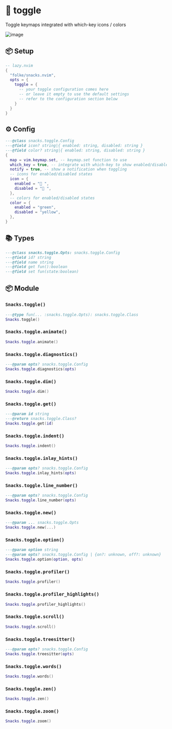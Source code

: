 # 🍿 toggle

Toggle keymaps integrated with which-key icons / colors

![image](https://github.com/user-attachments/assets/6d843acd-1ac1-44fd-b318-58b4c17de2d5)

<!-- docgen -->

## 📦 Setup

```lua
-- lazy.nvim
{
  "folke/snacks.nvim",
  opts = {
    toggle = {
      -- your toggle configuration comes here
      -- or leave it empty to use the default settings
      -- refer to the configuration section below
    }
  }
}
```

## ⚙️ Config

```lua
---@class snacks.toggle.Config
---@field icon? string|{ enabled: string, disabled: string }
---@field color? string|{ enabled: string, disabled: string }
{
  map = vim.keymap.set, -- keymap.set function to use
  which_key = true, -- integrate with which-key to show enabled/disabled icons and colors
  notify = true, -- show a notification when toggling
  -- icons for enabled/disabled states
  icon = {
    enabled = " ",
    disabled = " ",
  },
  -- colors for enabled/disabled states
  color = {
    enabled = "green",
    disabled = "yellow",
  },
}
```

## 📚 Types

```lua
---@class snacks.toggle.Opts: snacks.toggle.Config
---@field id? string
---@field name string
---@field get fun():boolean
---@field set fun(state:boolean)
```

## 📦 Module

### `Snacks.toggle()`

```lua
---@type fun(... :snacks.toggle.Opts): snacks.toggle.Class
Snacks.toggle()
```

### `Snacks.toggle.animate()`

```lua
Snacks.toggle.animate()
```

### `Snacks.toggle.diagnostics()`

```lua
---@param opts? snacks.toggle.Config
Snacks.toggle.diagnostics(opts)
```

### `Snacks.toggle.dim()`

```lua
Snacks.toggle.dim()
```

### `Snacks.toggle.get()`

```lua
---@param id string
---@return snacks.toggle.Class?
Snacks.toggle.get(id)
```

### `Snacks.toggle.indent()`

```lua
Snacks.toggle.indent()
```

### `Snacks.toggle.inlay_hints()`

```lua
---@param opts? snacks.toggle.Config
Snacks.toggle.inlay_hints(opts)
```

### `Snacks.toggle.line_number()`

```lua
---@param opts? snacks.toggle.Config
Snacks.toggle.line_number(opts)
```

### `Snacks.toggle.new()`

```lua
---@param ... snacks.toggle.Opts
Snacks.toggle.new(...)
```

### `Snacks.toggle.option()`

```lua
---@param option string
---@param opts? snacks.toggle.Config | {on?: unknown, off?: unknown}
Snacks.toggle.option(option, opts)
```

### `Snacks.toggle.profiler()`

```lua
Snacks.toggle.profiler()
```

### `Snacks.toggle.profiler_highlights()`

```lua
Snacks.toggle.profiler_highlights()
```

### `Snacks.toggle.scroll()`

```lua
Snacks.toggle.scroll()
```

### `Snacks.toggle.treesitter()`

```lua
---@param opts? snacks.toggle.Config
Snacks.toggle.treesitter(opts)
```

### `Snacks.toggle.words()`

```lua
Snacks.toggle.words()
```

### `Snacks.toggle.zen()`

```lua
Snacks.toggle.zen()
```

### `Snacks.toggle.zoom()`

```lua
Snacks.toggle.zoom()
```
